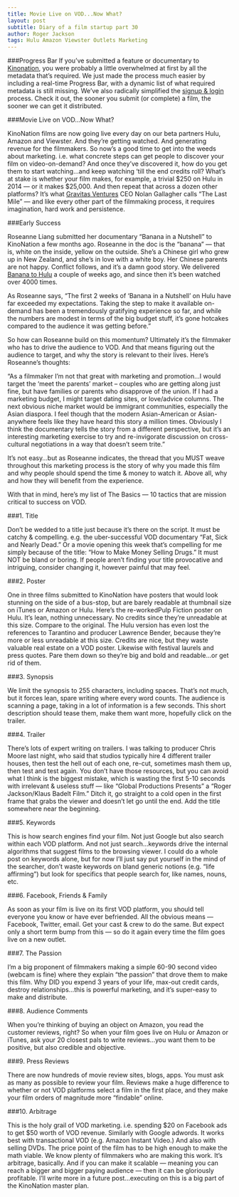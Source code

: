 ```yaml
---
title: Movie Live on VOD...Now What?
layout: post
subtitle: Diary of a film startup part 30
author: Roger Jackson
tags: Hulu Amazon Viewster Outlets Marketing
---
```

###Progress Bar
If you’ve submitted a feature or documentary to [Kinonation](http://kinonation.com/ "Kinonation website"), you were probably a little overwhelmed at first by all the metadata that’s required. We just made the process much easier by including a real-time Progress Bar, with a dynamic list of what required metadata is still missing.  We’ve also radically simplified the [signup & login](http://app.filmhub.com/owner/signup) process. Check it out, the sooner you submit (or complete) a film, the sooner we can get it distributed.

###Movie Live on VOD…Now What?

KinoNation films are now going live every day on our beta partners Hulu, Amazon and Viewster. And they’re getting watched. And generating revenue for the filmmakers. So now’s a good time to get into the weeds about marketing. i.e. what concrete steps can get people to discover your film on video-on-demand? And once they’ve discovered it, how do you get them to start watching…and keep watching ‘till the end credits roll? What’s at stake is whether your film makes, for example, a trivial $250 on Hulu in 2014 — or it makes $25,000. And then repeat that across a dozen other platforms? It’s what <a href="http://www.gravitasventures.com/">Gravitas Ventures</a> CEO Nolan Gallagher calls “The Last Mile” — and like every other part of the filmmaking process, it requires imagination, hard work and persistence.

###Early Success

Roseanne Liang submitted her documentary “Banana in a Nutshell” to KinoNation a few months ago. Roseanne in the doc is the “banana” — that is, white on the inside, yellow on the outside. She’s a Chinese girl who grew up in New Zealand, and she’s in love with a white boy. Her Chinese parents are not happy. Conflict follows, and it’s a damn good story. We delivered <a href="http://www.hulu.com/search?q=Banana+in+a+Nutshell">Banana to Hulu</a> a couple of weeks ago, and since then it’s been watched over 4000 times.

As Roseanne says, “The first 2 weeks of ‘Banana in a Nutshell’ on Hulu have far exceeded my expectations. Taking the step to make it available on-demand has been a tremendously gratifying experience so far, and while the numbers are modest in terms of the big budget stuff, it’s gone hotcakes compared to the audience it was getting before.”

So how can Roseanne build on this momentum? Ultimately it’s the filmmaker who has to drive the audience to VOD. And that means figuring out the audience to target, and why the story is relevant to their lives. Here’s Roseanne’s thoughts:

“As a filmmaker I’m not that great with marketing and promotion…I would target the ‘meet the parents’ market – couples who are getting along just fine, but have families or parents who disapprove of the union. If I had a marketing budget, I might target dating sites, or love/advice columns. The next obvious niche market would be immigrant communities, especially the Asian diaspora. I feel though that the modern Asian-American or Asian-anywhere feels like they have heard this story a million times. Obviously I think the documentary tells the story from a different perspective, but it’s an interesting marketing exercise to try and re-invigorate discussion on cross-cultural negotiations in a way that doesn’t seem trite.”

It’s not easy…but as Roseanne indicates, the thread that you MUST weave throughout this marketing process is the story of why you made this film and why people should spend the time & money to watch it. Above all, why and how they will benefit from the experience.

With that in mind, here’s my list of The Basics — 10 tactics that are mission critical to success on VOD.

###1. Title

Don’t be wedded to a title just because it’s there on the script. It must be catchy & compelling.  e.g. the uber-successful VOD documentary “Fat, Sick and Nearly Dead.”  Or a movie opening this week that’s compelling for me simply because of the title: “How to Make Money Selling Drugs.” It must NOT be bland or boring. If people aren’t finding your title provocative and intriguing, consider changing it, however painful that may feel.

###2. Poster

One in three films submitted to KinoNation have posters that would look stunning on the side of a bus-stop, but are barely readable at thumbnail size on iTunes or Amazon or Hulu. Here’s the re-workedPulp Fiction poster on Hulu. It’s lean, nothing unnecessary. No credits since they’re unreadable at this size. Compare to the original. The Hulu version has even lost the references to Tarantino and producer Lawrence Bender, because they’re more or less unreadable at this size. Credits are nice, but they waste valuable real estate on a VOD poster. Likewise with festival laurels and press quotes. Pare them down so they’re big and bold and readable…or get rid of them.

###3. Synopsis

We limit the synopsis to 255 characters, including spaces. That’s not much, but it forces lean, spare writing where every word counts. The audience is scanning a page, taking in a lot of information is a few seconds. This short description should tease them, make them want more, hopefully click on the trailer.

###4. Trailer

There’s lots of expert writing on trailers. I was talking to producer Chris Moore last night, who said that studios typically hire 4 different trailer houses, then test the hell out of each one, re-cut, sometimes mash them up, then test and test again. You don’t have those resources, but you can avoid what I think is the biggest mistake, which is wasting the first 5-10 seconds with irrelevant & useless stuff — like “Global Productions Presents” a “Roger Jackson/Klaus Badelt Film.”  Ditch it, go straight to a cold open in the first frame that grabs the viewer and doesn’t let go until the end. Add the title somewhere near the beginning.

###5. Keywords

This is how search engines find your film. Not just Google but also search within each VOD platform. And not just search…keywords drive the internal algorithms that suggest films to the browsing viewer. I could do a whole post on keywords alone, but for now I’ll just say put yourself in the mind of the searcher, don’t waste keywords on bland generic notions (e.g. “life affirming”) but look for specifics that people search for, like names, nouns, etc.

###6. Facebook, Friends & Family

As soon as your film is live on its first VOD platform, you should tell everyone you know or have ever befriended. All the obvious means — Facebook, Twitter, email. Get your cast & crew to do the same. But expect only a short term bump from this — so do it again every time the film goes live on a new outlet.

###7. The Passion

I’m a big proponent of filmmakers making a simple 60-90 second video (webcam is fine) where they explain “the passion” that drove them to make this film. Why DID you expend 3 years of your life, max-out credit cards, destroy relationships…this is powerful marketing, and it’s super-easy to make and distribute.

###8. Audience Comments

When you’re thinking of buying an object on Amazon, you read the customer reviews, right? So when your film goes live on Hulu or Amazon or iTunes, ask your 20 closest pals to write reviews…you want them to be positive, but also credible and objective.

###9. Press Reviews

There are now hundreds of movie review sites, blogs, apps. You must ask as many as possible to review your film. Reviews make a huge difference to whether or not VOD platforms select a film in the first place, and they make your film orders of magnitude more “findable” online.

###10. Arbitrage

This is the holy grail of VOD marketing. i.e. spending $20 on Facebook ads to get $50 worth of VOD revenue. Similarly with Google adwords. It works best with transactional VOD (e.g. Amazon Instant Video.) And also with selling DVDs. The price point of the film has to be high enough to make the math viable. We know plenty of filmmakers who are making this work. It’s arbitrage, basically. And if you can make it scalable — meaning you can reach a bigger and bigger paying audience — then it can be gloriously profitable. I’ll write more in a future post…executing on this is a big part of the KinoNation master plan.
